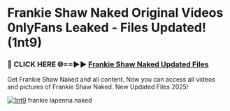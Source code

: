 # Frankie Shaw Naked Original Videos 0nlyFans Leaked - Files Updated! (1nt9)

<h3>🔴 CLICK HERE 🌐==►► <a href="https://tinyurl.com/yckcrads" rel="nofollow">Frankie Shaw Naked Updated Files</a></h3>

Get Frankie Shaw Naked and all content. Now you can access all videos and pictures of Frankie Shaw Naked. New Updated Files 2025!

[![1nt9](https://i.imgur.com/hpKpOFt.gif)](https://tinyurl.com/yckcrads)
frankie lapenna naked